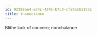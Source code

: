 ```yaml
---
id: 92388ae4-a34c-4245-b7c3-cfa9a161153c
title: insouciance
---
```


Blithe lack of concern; nonchalance

